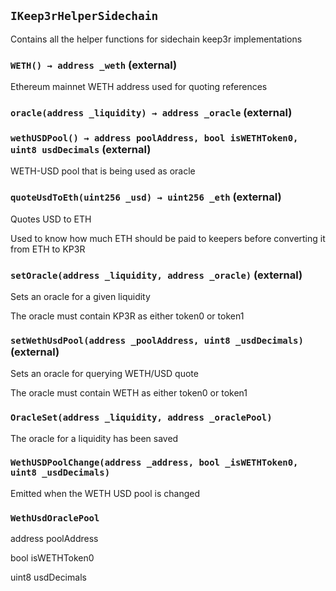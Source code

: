 ## `IKeep3rHelperSidechain`

Contains all the helper functions for sidechain keep3r implementations




### `WETH() → address _weth` (external)

Ethereum mainnet WETH address used for quoting references




### `oracle(address _liquidity) → address _oracle` (external)





### `wethUSDPool() → address poolAddress, bool isWETHToken0, uint8 usdDecimals` (external)

WETH-USD pool that is being used as oracle




### `quoteUsdToEth(uint256 _usd) → uint256 _eth` (external)

Quotes USD to ETH


Used to know how much ETH should be paid to keepers before converting it from ETH to KP3R


### `setOracle(address _liquidity, address _oracle)` (external)

Sets an oracle for a given liquidity


The oracle must contain KP3R as either token0 or token1

### `setWethUsdPool(address _poolAddress, uint8 _usdDecimals)` (external)

Sets an oracle for querying WETH/USD quote


The oracle must contain WETH as either token0 or token1


### `OracleSet(address _liquidity, address _oraclePool)`

The oracle for a liquidity has been saved




### `WethUSDPoolChange(address _address, bool _isWETHToken0, uint8 _usdDecimals)`

Emitted when the WETH USD pool is changed





### `WethUsdOraclePool`


address poolAddress


bool isWETHToken0


uint8 usdDecimals



